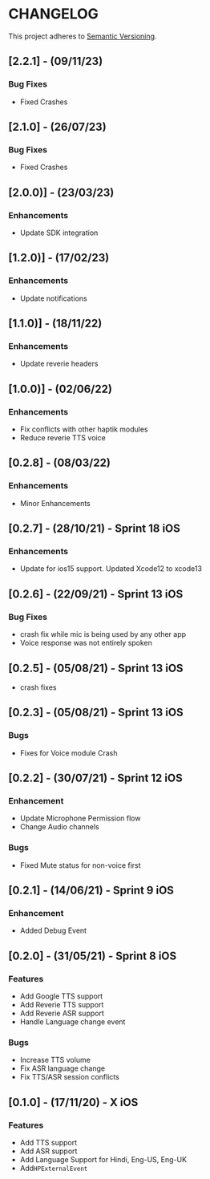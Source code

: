 # CHANGELOG

This project adheres to [Semantic Versioning](http://semver.org/spec/v2.0.0.html).

## [2.2.1] - (09/11/23) 
### Bug Fixes
- Fixed Crashes

## [2.1.0] - (26/07/23) 
### Bug Fixes
- Fixed Crashes

## [2.0.0)] - (23/03/23) 
### Enhancements
- Update SDK integration

## [1.2.0)] - (17/02/23) 
### Enhancements
- Update notifications

## [1.1.0)] - (18/11/22) 
### Enhancements
- Update reverie headers

## [1.0.0)] - (02/06/22) 
### Enhancements
- Fix conflicts with other haptik modules
- Reduce reverie TTS voice 

## [0.2.8] - (08/03/22)

### Enhancements
- Minor Enhancements

## [0.2.7] - (28/10/21) - Sprint 18 iOS

### Enhancements
- Update for ios15 support. Updated Xcode12 to xcode13

## [0.2.6] - (22/09/21) - Sprint 13 iOS

### Bug Fixes
- crash fix while mic is being used by any other app
- Voice response was not entirely spoken

## [0.2.5] - (05/08/21) - Sprint 13 iOS
- crash fixes

## [0.2.3] - (05/08/21) - Sprint 13 iOS

### Bugs
- Fixes for Voice module Crash

## [0.2.2] - (30/07/21) - Sprint 12 iOS

### Enhancement
- Update Microphone Permission flow
- Change Audio channels

### Bugs
- Fixed Mute status for non-voice first

## [0.2.1] - (14/06/21) - Sprint 9 iOS

### Enhancement
- Added Debug Event

## [0.2.0] - (31/05/21) - Sprint 8 iOS

### Features
- Add Google TTS support
- Add Reverie TTS support
- Add Reverie ASR support
- Handle Language change event

### Bugs
- Increase TTS volume
- Fix ASR language change
- Fix TTS/ASR session conflicts

## [0.1.0] - (17/11/20) - X iOS

### Features
- Add TTS support
- Add ASR support
- Add Language Support for Hindi, Eng-US, Eng-UK
- Add`HPExternalEvent`
